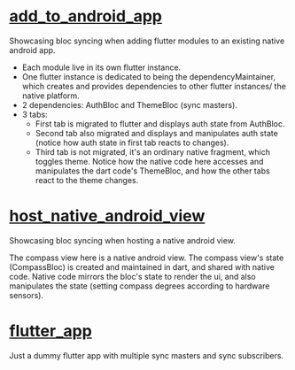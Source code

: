 # [add_to_android_app](https://github.com/mase7569/synced_bloc/tree/master/example/add_to_android_app)

Showcasing bloc syncing when adding flutter modules to an existing native android app.

- Each module live in its own flutter instance.
- One flutter instance is dedicated to being the dependencyMaintainer, which creates and provides dependencies to other flutter instances/ the native platform.
- 2 dependencies: AuthBloc and ThemeBloc (sync masters).
- 3 tabs:
  - First tab is migrated to flutter and displays auth state from AuthBloc.
  - Second tab also migrated and displays and manipulates auth state (notice how auth state in first tab reacts to changes).
  - Third tab is not migrated, it's an ordinary native fragment, which toggles theme. Notice how the native code here accesses and manipulates the dart code's ThemeBloc, and how the other tabs react to the theme changes.

# [host_native_android_view](https://github.com/mase7569/synced_bloc/tree/master/example/host_native_android_view)

Showcasing bloc syncing when hosting a native android view.

The compass view here is a native android view. The compass view's state (CompassBloc) is created and maintained in dart, and shared with native code. Native code mirrors the bloc's state to render the ui, and also manipulates the state (setting compass degrees according to hardware sensors).

# [flutter_app](https://github.com/mase7569/synced_bloc/tree/master/example/flutter_app)

Just a dummy flutter app with multiple sync masters and sync subscribers.